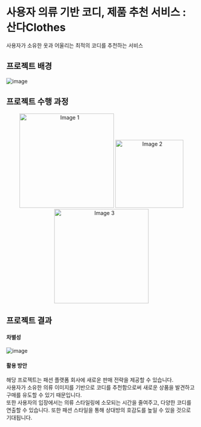 # 사용자 의류 기반 코디, 제품 추천 서비스 : 산다Clothes
사용자가 소유한 옷과 어울리는 최적의 코디를 추천하는 서비스

## 프로젝트 배경
![image](https://github.com/eu2525/Sanda_Clothes/assets/49024115/5232eeb9-2d05-443f-b7ca-6a9bb6b5be4c)

## 프로젝트 수행 과정
<p align="center">
  <img src="https://github.com/eu2525/Sanda_Clothes/assets/49024115/f07a394f-a400-4815-a6a6-11fa1c7dbb18" alt="Image 1" width="250">
  <img src="https://github.com/eu2525/Sanda_Clothes/assets/49024115/31bce9b5-d558-4ec5-a745-c314d07c7cce" alt="Image 2" width="180">
  <img src="https://github.com/eu2525/Sanda_Clothes/assets/49024115/a390f40f-f946-4402-afcc-7a332e6589c8" alt="Image 3" width="250">
</p>

## 프로젝트 결과
#### 차별성
![image](https://github.com/eu2525/Sanda_Clothes/assets/49024115/a2b1a976-8078-46e5-b148-913de09cae37)
#### 활용 방안
해당 프로젝트는 패션 플랫폼 회사에 새로운 판매 전략을 제공할 수 있습니다. <br>
사용자가 소유한 의류 이미지를 기반으로 코디를 추천함으로써 새로운 상품을 발견하고 구매를 유도할 수 있기 때문입니다. <br>
또한 사용자의 입장에서는 의류 스타일링에 소모되는 시간을 줄여주고, 다양한 코디를 연출할 수 있습니다. 또한 패션 스타일을 통해 상대방의 호감도를 높일 수 있을 것으로 기대됩니다. <br>
